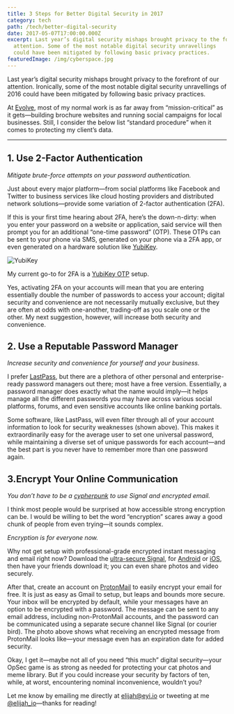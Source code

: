 ```yaml
---
title: 3 Steps for Better Digital Security in 2017
category: tech
path: /tech/better-digital-security
date: 2017-05-07T17:00:00.000Z
excerpt: Last year’s digital security mishaps brought privacy to the forefront of our
  attention. Some of the most notable digital security unravellings
  could have been mitigated by following basic privacy practices.
featuredImage: /img/cyberspace.jpg
---
```

Last year’s digital security mishaps brought privacy to the forefront of our attention. Ironically, some of the most notable digital security unravellings of 2016 could have been mitigated by following basic privacy practices.

At [Evolve](https://evolveyouridentity.com/), most of my normal work is as far away from “mission-critical” as it gets—building brochure websites and running social campaigns for local businesses. Still, I consider the below list “standard procedure” when it comes to protecting my client’s data.

- - -

## 1. Use 2-Factor Authentication

*Mitigate brute-force attempts on your password authentication.*

Just about every major platform—from social platforms like Facebook and Twitter to business services like cloud hosting providers and distributed network solutions—provide some variation of 2-factor authentication (2FA).

If this is your first time hearing about 2FA, here’s the down-n-dirty: when you enter your password on a website or application, said service will then prompt you for an additional “one-time password” (OTP). These OTPs can be sent to your phone via SMS, generated on your phone via a 2FA app, or even generated on a hardware solution like [YubiKey](https://yubico.com/).

![YubiKey](https://miro.medium.com/max/1708/1*zWECJBglBUjTHe_N-aXuwQ.gif "YubiKey")

My current go-to for 2FA is a [YubiKey OTP](https://www.yubico.com/products/services-software/personalization-tools/yubikey-otp/) setup.

Yes, activating 2FA on your accounts will mean that you are entering essentially double the number of passwords to access your account; digital security and convenience are not necessarily mutually exclusive, but they are often at odds with one-another, trading-off as you scale one or the other. My next suggestion, however, will increase both security and convenience.

## 2. Use a Reputable Password Manager

*Increase security and convenience for yourself and your business.*

I prefer [LastPass](https://www.lastpass.com/2), but there are a plethora of other personal and enterprise-ready password managers out there; most have a free version. Essentially, a password manager does exactly what the name would imply—it helps manage all the different passwords you may have across various social platforms, forums, and even sensitive accounts like online banking portals.

Some software, like LastPass, will even filter through all of your account information to look for security weaknesses (shown above). This makes it extraordinarily easy for the average user to set one universal password, while maintaining a diverse set of unique passwords for each account—and the best part is you never have to remember more than one password again.

## 3.Encrypt Your Online Communication

*You don’t have to be a [cypherpunk](https://en.wikipedia.org/wiki/Cypherpunk) to use Signal and encrypted email.*

I think most people would be surprised at how accessible strong encryption can be. I would be willing to bet the word “encryption” scares away a good chunk of people from even trying—it sounds complex.

*Encryption is for everyone now.*

Why not get setup with professional-grade encrypted instant messaging and email right now? Download the [ultra-secure Signal](https://www.cyberscoop.com/signal-security-audit-encryption-facebook-messenger-whatsapp/), for [Android](https://play.google.com/store/apps/details?id=org.thoughtcrime.securesms&hl=en) or [iOS](https://itunes.apple.com/us/app/signal-private-messenger/id874139669?mt=8), then have your friends download it; you can even share photos and video securely.

After that, create an account on [ProtonMail](https://protonmail.com/) to easily encrypt your email for free. It is just as easy as Gmail to setup, but leaps and bounds more secure. Your inbox will be encrypted by default, while your messages have an option to be encrypted with a password. The message can be sent to any email address, including non-ProtonMail accounts, and the password can be communicated using a separate secure channel like Signal (or courier bird). The photo above shows what receiving an encrypted message from ProtonMail looks like—your message even has an expiration date for added security.

Okay, I get it—maybe not all of you need “this much” digital security—your OpSec game is as strong as needed for protecting your cat photos and meme library. But if you could increase your security by factors of ten, while, at worst, encountering nominal inconvenience, wouldn’t you?

Let me know by emailing me directly at [elijah@eyi.io](mailto:elijah@eyi.io) or tweeting at me [@elijah_io](https://twitter.com/elijah_io)—thanks for reading!